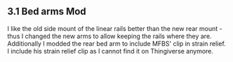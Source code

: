 ## 3.1 Bed arms Mod ##

I like the old side mount of the linear rails better than the new rear mount - thus I changed the new arms to allow keeping the rails where they are. Additionally I modded the rear bed arm to include MFBS' clip in strain relief. I include his strain relief clip as I cannot find it on Thingiverse anymore.

